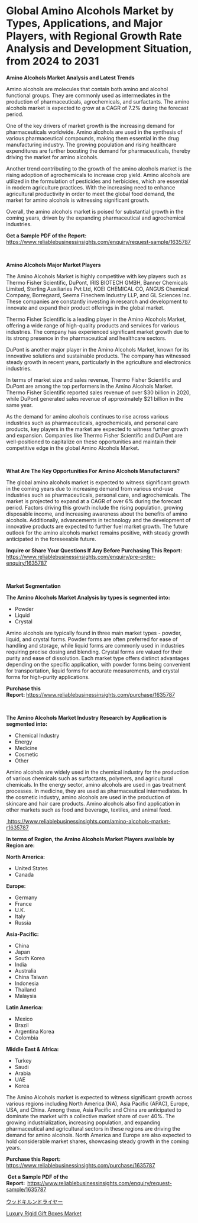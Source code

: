 <p><h1>Global Amino Alcohols Market by Types, Applications, and Major Players, with Regional Growth Rate Analysis and Development Situation, from 2024 to 2031</h1></p><p><strong>Amino Alcohols Market Analysis and Latest Trends</strong></p>
<p><p>Amino alcohols are molecules that contain both amino and alcohol functional groups. They are commonly used as intermediates in the production of pharmaceuticals, agrochemicals, and surfactants. The amino alcohols market is expected to grow at a CAGR of 7.2% during the forecast period. </p><p>One of the key drivers of market growth is the increasing demand for pharmaceuticals worldwide. Amino alcohols are used in the synthesis of various pharmaceutical compounds, making them essential in the drug manufacturing industry. The growing population and rising healthcare expenditures are further boosting the demand for pharmaceuticals, thereby driving the market for amino alcohols.</p><p>Another trend contributing to the growth of the amino alcohols market is the rising adoption of agrochemicals to increase crop yield. Amino alcohols are utilized in the formulation of pesticides and herbicides, which are essential in modern agriculture practices. With the increasing need to enhance agricultural productivity in order to meet the global food demand, the market for amino alcohols is witnessing significant growth.</p><p>Overall, the amino alcohols market is poised for substantial growth in the coming years, driven by the expanding pharmaceutical and agrochemical industries.</p></p>
<p><strong>Get a Sample PDF of the Report:&nbsp;</strong> <a href="https://www.reliablebusinessinsights.com/enquiry/request-sample/1635787">https://www.reliablebusinessinsights.com/enquiry/request-sample/1635787</a></p>
<p>&nbsp;</p>
<p><strong>Amino Alcohols Major Market Players</strong></p>
<p><p>The Amino Alcohols Market is highly competitive with key players such as Thermo Fisher Scientific, DuPont, IRIS BIOTECH GMBH, Banner Chemicals Limited, Sterling Auxiliaries Pvt Ltd, KOEI CHEMICAL CO, ANGUS Chemical Company, Borregaard, Seema Finechem Industry LLP, and GL Sciences Inc. These companies are constantly investing in research and development to innovate and expand their product offerings in the global market.</p><p>Thermo Fisher Scientific is a leading player in the Amino Alcohols Market, offering a wide range of high-quality products and services for various industries. The company has experienced significant market growth due to its strong presence in the pharmaceutical and healthcare sectors.</p><p>DuPont is another major player in the Amino Alcohols Market, known for its innovative solutions and sustainable products. The company has witnessed steady growth in recent years, particularly in the agriculture and electronics industries.</p><p>In terms of market size and sales revenue, Thermo Fisher Scientific and DuPont are among the top performers in the Amino Alcohols Market. Thermo Fisher Scientific reported sales revenue of over $30 billion in 2020, while DuPont generated sales revenue of approximately $21 billion in the same year.</p><p>As the demand for amino alcohols continues to rise across various industries such as pharmaceuticals, agrochemicals, and personal care products, key players in the market are expected to witness further growth and expansion. Companies like Thermo Fisher Scientific and DuPont are well-positioned to capitalize on these opportunities and maintain their competitive edge in the global Amino Alcohols Market.</p></p>
<p>&nbsp;</p>
<p><strong>What Are The Key Opportunities For Amino Alcohols Manufacturers?</strong></p>
<p><p>The global amino alcohols market is expected to witness significant growth in the coming years due to increasing demand from various end-use industries such as pharmaceuticals, personal care, and agrochemicals. The market is projected to expand at a CAGR of over 6% during the forecast period. Factors driving this growth include the rising population, growing disposable income, and increasing awareness about the benefits of amino alcohols. Additionally, advancements in technology and the development of innovative products are expected to further fuel market growth. The future outlook for the amino alcohols market remains positive, with steady growth anticipated in the foreseeable future.</p></p>
<p><strong>Inquire or Share Your Questions If Any Before Purchasing This Report:</strong> <a href="https://www.reliablebusinessinsights.com/enquiry/pre-order-enquiry/1635787">https://www.reliablebusinessinsights.com/enquiry/pre-order-enquiry/1635787</a></p>
<p>&nbsp;</p>
<p><strong>Market Segmentation</strong></p>
<p><strong>The Amino Alcohols Market Analysis by types is segmented into:</strong></p>
<p><ul><li>Powder</li><li>Liquid</li><li>Crystal</li></ul></p>
<p><p>Amino alcohols are typically found in three main market types - powder, liquid, and crystal forms. Powder forms are often preferred for ease of handling and storage, while liquid forms are commonly used in industries requiring precise dosing and blending. Crystal forms are valued for their purity and ease of dissolution. Each market type offers distinct advantages depending on the specific application, with powder forms being convenient for transportation, liquid forms for accurate measurements, and crystal forms for high-purity applications.</p></p>
<p><strong>Purchase this Report:&nbsp;</strong><a href="https://www.reliablebusinessinsights.com/purchase/1635787">https://www.reliablebusinessinsights.com/purchase/1635787</a></p>
<p>&nbsp;</p>
<p><strong>The Amino Alcohols Market Industry Research by Application is segmented into:</strong></p>
<p><ul><li>Chemical Industry</li><li>Energy</li><li>Medicine</li><li>Cosmetic</li><li>Other</li></ul></p>
<p><p>Amino alcohols are widely used in the chemical industry for the production of various chemicals such as surfactants, polymers, and agricultural chemicals. In the energy sector, amino alcohols are used in gas treatment processes. In medicine, they are used as pharmaceutical intermediates. In the cosmetic industry, amino alcohols are used in the production of skincare and hair care products. Amino alcohols also find application in other markets such as food and beverage, textiles, and animal feed.</p></p>
<p><a href="https://www.reliablebusinessinsights.com/amino-alcohols-market-r1635787">&nbsp;https://www.reliablebusinessinsights.com/amino-alcohols-market-r1635787</a></p>
<p><strong>In terms of Region, the Amino Alcohols Market Players available by Region are:</strong></p>
<p>
    <p> <strong> North America: </strong>
        <ul>
            <li>United States</li>
            <li>Canada</li>
        </ul>
        </p> 
    <p> <strong> Europe: </strong>
        <ul>
            <li>Germany</li>
            <li>France</li>
            <li>U.K.</li>
            <li>Italy</li>
            <li>Russia</li>
        </ul>
        </p> 
    <p> <strong> Asia-Pacific: </strong>
        <ul>
            <li>China</li>
            <li>Japan</li>
            <li>South Korea</li>
            <li>India</li>
            <li>Australia</li>
            <li>China Taiwan</li>
            <li>Indonesia</li>
            <li>Thailand</li>
            <li>Malaysia</li>
        </ul>
        </p> 
    <p> <strong> Latin America: </strong>
        <ul>
            <li>Mexico</li>
            <li>Brazil</li>
            <li>Argentina Korea</li>
            <li>Colombia</li>
        </ul>
        </p> 
    <p> <strong> Middle East & Africa: </strong>
        <ul>
            <li>Turkey</li>
            <li>Saudi</li>
            <li>Arabia</li>
            <li>UAE</li>
            <li>Korea</li>
        </ul>
    </p>
    </p>
<p><p>The Amino Alcohols market is expected to witness significant growth across various regions including North America (NA), Asia Pacific (APAC), Europe, USA, and China. Among these, Asia Pacific and China are anticipated to dominate the market with a collective market share of over 40%. The growing industrialization, increasing population, and expanding pharmaceutical and agricultural sectors in these regions are driving the demand for amino alcohols. North America and Europe are also expected to hold considerable market shares, showcasing steady growth in the coming years.</p></p>
<p><strong>Purchase this Report: </strong><a href="https://www.reliablebusinessinsights.com/purchase/1635787">https://www.reliablebusinessinsights.com/purchase/1635787</a></p>
<p>&nbsp;<strong>Get a Sample PDF of the Report:&nbsp;&nbsp;</strong><a href="https://www.reliablebusinessinsights.com/enquiry/request-sample/1635787">https://www.reliablebusinessinsights.com/enquiry/request-sample/1635787</a></p>
<p><strong></strong></p>
<p><p><a href="https://github.com/oafhukehf4709715/Market-Research-Report-List-3/blob/main/88491521113.md">ウッドキルンドライヤー</a></p><p><a href="https://issuu.com/reportprime-2/docs/luxury-rigid-gift-boxes-market-size-2030.pptx">Luxury Rigid Gift Boxes Market</a></p></p>